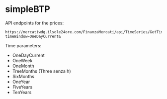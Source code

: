# simpleBTP

API endpoints for the prices:

```
https://mercatiwdg.ilsole24ore.com/FinanzaMercati/api/TimeSeries/GetTimeSeries/IT0005217770.MOT?timeWindow=OneDayCurrent&
```

Time parameters:
- OneDayCurrent
- OneWeek
- OneMonth
- TreeMonths (Three senza h)
- SixMonths
- OneYear
- FiveYears
- TenYears

